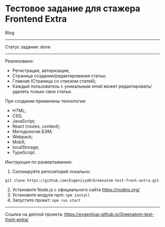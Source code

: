 # Тестовое задание для стажера Frontend Extra #

Blog

---

Статус задания: done

---

Реализовано:
* Регистрация, авторизация;
* Страница создания/редактирования статьи;
* Главная (Страница со списком статей);
* Каждый пользователь с уникальным email может редактировать/удалять только свои статьи.

При создании применены технологии:
* HTML;
* CSS;
* JavaScript;
* React (routes, context);
* Методология БЭМ;
* Webpack;
* MobX;
* localStorage;
* TypeScript.

Инструкция по развертыванию:
1. Склонируйте репозиторий локально:

`git clone https://github.com/EvgeniiyaR/Greenatom-test-front-extra.git`


2. Установите Node.js с официального сайта https://nodejs.org/
3. Установите модули npm: `npm install`
4. Запустите проект: `npm run start`

---

Ссылка на деплой проекта: https://evgeniiyar.github.io/Greenatom-test-front-extra/
